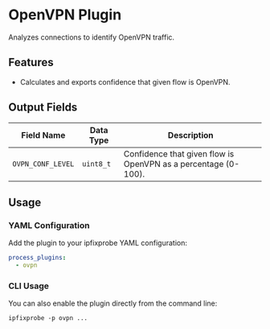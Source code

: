 # OpenVPN Plugin

Analyzes connections to identify OpenVPN traffic.

## Features

- Calculates and exports confidence that given flow is OpenVPN.

## Output Fields

| Field Name        | Data Type | Description                                                    |
| ----------------- | --------- | -------------------------------------------------------------- |
| `OVPN_CONF_LEVEL` | `uint8_t` | Confidence that given flow is OpenVPN as a percentage (0-100). |

## Usage

### YAML Configuration

Add the plugin to your ipfixprobe YAML configuration:

```yaml
process_plugins:
  - ovpn
```

### CLI Usage

You can also enable the plugin directly from the command line:

`ipfixprobe -p ovpn ...`
